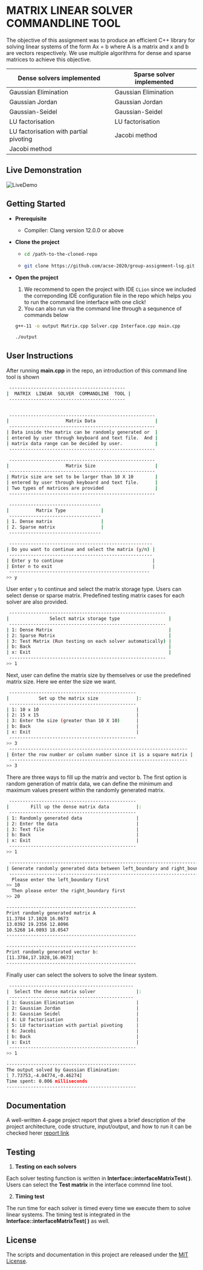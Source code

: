 # MATRIX  LINEAR  SOLVER  COMMANDLINE  TOOL

The objective of this assignment was to produce an efficient C++ library for solving linear systems of the form Ax = b where A is a matrix and x and b are vectors respectively. We use multiple algorithms for dense and sparse matrices to achieve this objective.

| **Dense solvers implemented**          | **Sparse solver implemented** |
| -------------------------------------- | ----------------------------- |
| Gaussian Elimination                   | Gaussian Elimination          |
| Gaussian Jordan                        | Gaussian Jordan               |
| Gaussian-Seidel                        | Gaussian-Seidel               |
| LU factorisation                       | LU factorisation              |
| LU factorisation with partial pivoting | Jacobi method                 |
| Jacobi method                          |                               |



## Live Demonstration

![LiveDemo](https://media.giphy.com/media/NtEGUePGphJb7YO7BE/giphy-downsized-large.gif)





## Getting Started

- **Prerequisite**

  - Compiler: Clang version 12.0.0 or above

- **Clone the project**

  - ```bash
    cd /path-to-the-cloned-repo
    ```

  - ```bash
    git clone https://github.com/acse-2020/group-assignment-lsg.git
    ```

- **Open the project**

  1. We recommend to open the project with IDE `CLion` since we included the correponding IDE configuration file in the repo which helps you to run the command line interface with one click!
  2. You can also run via the command line through a sequnence of commands below

  ```bash
  g++-11 -o output Matrix.cpp Solver.cpp Interface.cpp main.cpp
  ```

  ```bash
  ./output
  ```





## User Instructions

After running **main.cpp** in the repo, an introduction of this command line tool is shown

```bash
 -------------------------------------------
|  MATRIX  LINEAR  SOLVER  COMMANDLINE  TOOL |
 -------------------------------------------


 ------------------------------------------------------
|                     Matrix Data                      |
 ------------------------------------------------------
| Data inside the matrix can be randomly generated or  |
| entered by user through keyboard and text file.  And |
| matrix data range can be decided by user.            |
 ------------------------------------------------------

 ------------------------------------------------------
|                     Matrix Size                      |
 ------------------------------------------------------
| Matrix size are set to be larger than 10 X 10        |
| entered by user through keyboard and text file.      |
| Two types of matrices are provided                   |
 ------------------------------------------------------

 ---------------------------------- 
|          Matrix Type             |
 ---------------------------------- 
| 1. Dense matrix                  |
| 2. Sparse matrix                 |
 ----------------------------------

 ----------------------------------------------------- 
| Do you want to continue and select the matrix (y/n) |
 ----------------------------------------------------- 
| Enter y to continue                                 |
| Enter n to exit                                     |
 ---------------------------------------------------- 
>> y
```

User enter `y` to continue and select the matrix storage type. Users can select dense or sparse matrix. Predefined testing matrix cases for each solver are also provided.

```bash
 ----------------------------------------------------------
|               Select matrix storage type                  |
 ----------------------------------------------------------
| 1: Dense Matrix                                           |
| 2: Sparse Matrix                                          |
| 3: Test Matrix (Run testing on each solver automatically) |
| b: Back                                                   |
| x: Exit                                                   |
 ----------------------------------------------------------
>> 1
```

Next, user can define the matrix size by themselves or use the predefined matrix size. Here we enter the size we want.

```bash
 -----------------------------------------------
|           Set up the matrix size              |:
 -----------------------------------------------
| 1: 10 x 10                                    |
| 2: 15 x 15                                    |
| 3: Enter the size (greater than 10 X 10)      |
| b: Back                                       |
| x: Exit                                       |
 -----------------------------------------------
>> 3
 ------------------------------------------------------------------ 
| Enter the row number or column number since it is a square matrix |
 ------------------------------------------------------------------ 
>> 3
```

There are three ways to fill up the matrix and vector b. The first option is random generation of matrix data, we can define the minimum and maximum values present within the randomly generated matrix.

```bash
 -----------------------------------------------
|        Fill up the dense matrix data          |:
 -----------------------------------------------
| 1: Randomly generated data                    |
| 2: Enter the data                             |
| 3: Text file                                  |
| b: Back                                       |
| x: Exit                                       |
 -----------------------------------------------
>> 1

 ------------------------------------------------------------------------- 
| Generate randomly generated data between left_boundary and right_boundary |
 ------------------------------------------------------------------------- 
  Please enter the left_boundary first
>> 10
  Then please enter the right_boundary first
>> 20

------------------------------------------------
Print randomly generated matrix A
11.3784 17.1028 16.0673 
13.0392 19.2356 12.8096 
10.5268 14.0893 18.0547 
------------------------------------------------

------------------------------------------------
Print randomly generated vector b:
[11.3784,17.1028,16.0673]
------------------------------------------------
```

Finally user can select the solvers to solve the linear system.

```bash
 ----------------------------------------------
|  Select the dense matrix solver               |:
 ----------------------------------------------
| 1: Gaussian Elimination                       |
| 2: Gaussian Jordan                            |
| 3: Gaussian Seidel                            |
| 4: LU factorisation                           |
| 5: LU factorisation with partial pivoting     |
| 6: Jacobi                                     |
| b: Back                                       |
| x: Exit                                       |
 -----------------------------------------------
>> 1

------------------------------------------------
The output solved by Gaussian Elimination:
[ 7.73753,-4.04774,-0.46274]
Time spent: 0.006 milliseconds
------------------------------------------------
```



## Documentation

A well-written 4-page project report that gives a brief description of the project architecture, code structure, input/output, and how to run it can be checked herer [report link](https://github.com/acse-2020/group-assignment-lsg/blob/main/report.pdf)



## Testing

1. **Testing on each solvers**

Each solver testing function is written in **Interface::interfaceMatrixTest( )**. Users can select the **Test matrix** in the interface commnd line tool.

2. **Timing test**

The run time for each solver is timed every time we execute them to solve linear systems. The timing test is integrated in the **Interface::interfaceMatrixTest( )** as well.



## License

The scripts and documentation in this project are released under the [MIT License](https://github.com/actions/upload-artifact/blob/main/LICENSE).
